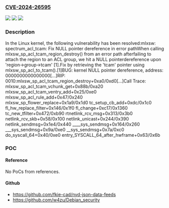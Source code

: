 ### [CVE-2024-26595](https://cve.mitre.org/cgi-bin/cvename.cgi?name=CVE-2024-26595)
![](https://img.shields.io/static/v1?label=Product&message=Linux&color=blue)
![](https://img.shields.io/static/v1?label=Version&message=22a677661f56%3C%2075fa2d8b3c01%20&color=brighgreen)
![](https://img.shields.io/static/v1?label=Vulnerability&message=n%2Fa&color=brighgreen)

### Description

In the Linux kernel, the following vulnerability has been resolved:mlxsw: spectrum_acl_tcam: Fix NULL pointer dereference in error pathWhen calling mlxsw_sp_acl_tcam_region_destroy() from an error path afterfailing to attach the region to an ACL group, we hit a NULL pointerdereference upon 'region->group->tcam' [1].Fix by retrieving the 'tcam' pointer using mlxsw_sp_acl_to_tcam().[1]BUG: kernel NULL pointer dereference, address: 0000000000000000[...]RIP: 0010:mlxsw_sp_acl_tcam_region_destroy+0xa0/0xd0[...]Call Trace: mlxsw_sp_acl_tcam_vchunk_get+0x88b/0xa20 mlxsw_sp_acl_tcam_ventry_add+0x25/0xe0 mlxsw_sp_acl_rule_add+0x47/0x240 mlxsw_sp_flower_replace+0x1a9/0x1d0 tc_setup_cb_add+0xdc/0x1c0 fl_hw_replace_filter+0x146/0x1f0 fl_change+0xc17/0x1360 tc_new_tfilter+0x472/0xb90 rtnetlink_rcv_msg+0x313/0x3b0 netlink_rcv_skb+0x58/0x100 netlink_unicast+0x244/0x390 netlink_sendmsg+0x1e4/0x440 ____sys_sendmsg+0x164/0x260 ___sys_sendmsg+0x9a/0xe0 __sys_sendmsg+0x7a/0xc0 do_syscall_64+0x40/0xe0 entry_SYSCALL_64_after_hwframe+0x63/0x6b

### POC

#### Reference
No PoCs from references.

#### Github
- https://github.com/fkie-cad/nvd-json-data-feeds
- https://github.com/w4zu/Debian_security

